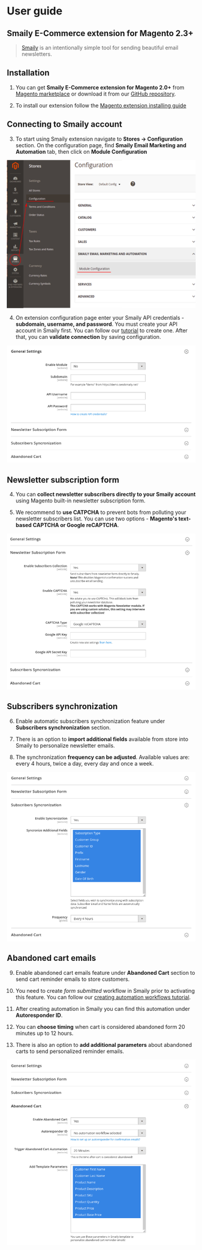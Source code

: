 # User guide

## Smaily E-Commerce extension for Magento 2.3+
>[Smaily](https://smaily.com/) is an intentionally simple tool for sending beautiful email newsletters.

## Installation

1. You can get **Smaily E-Commerce extension for Magento 2.0+** from [Magento marketplace](https://marketplace.magento.com/smaily-smailyformagento.html) or download it from our [GitHub repository](https://github.com/sendsmaily/smaily-magento-extension).

2. To install our extension follow the [Magento extension installing guide](https://docs.magento.com/marketplace/user_guide/buyers/install-extension.html)

## Connecting to Smaily account

3. To start using Smaily extension navigate to **Stores -> Configuration** section. On the configuration page, find **Smaily Email Marketing and Automation** tab, then click on **Module Configuration**

![Module configuration path](assets/stores_config_module.png)

4. On extension configuration page enter your Smaily API credentials - **subdomain, username, and password**. You must create your API account in Smaily first. You can follow our [tutorial](http://help.smaily.com/en/support/solutions/articles/16000062943-create-api-user) to create one. After that, you can **validate connection** by saving configuration.

![API credentials section](assets/general_settings.png)

## Newsletter subscription form

4. You can **collect newsletter subscribers directly to your Smaily account** using Magento built-in newsletter subscription form.

5. We recommend to **use CATPCHA** to prevent bots from polluting your newsletter subscribers list. You can use two options - **Magento's text-based CAPTCHA or Google reCAPTCHA**.

![Newletter subscription form](assets/newsletter_subscription_form.png)

## Subscribers synchronization

6. Enable automatic subscribers synchronization feature under **Subscribers synchronization** section.

7. There is an option to **import additional fields** available from store into Smaily to personalize newsletter emails.

8. The synchronization **frequency can be adjusted**. Available values are: every 4 hours, twice a day, every day and once a week.

![Subscribers automatic sync section](assets/subscribers_sync.png)

## Abandoned cart emails

9. Enable abandoned cart emails feature under **Abandoned Cart** section to send cart reminder emails to store customers.

10. You need to create *form submitted* workflow in Smaily prior to activating this feature. You can follow our [creating automation workflows tutorial](http://help.smaily.com/en/support/solutions/articles/16000092458-creating-automation-workflows).

11. After creating automation in Smaily you can find this automation under **Autoresponder ID**.

12. You can **choose timing** when cart is considered abandoned form 20 minutes up to 12 hours.

13. There is also an option to **add additional parameters** about abandoned carts to send personalized reminder emails.

![Abandoned cart emails](assets/abandoned_cart.png)
